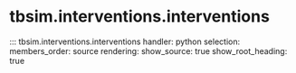 # tbsim.interventions.interventions

::: tbsim.interventions.interventions
    handler: python
    selection:
      members_order: source
    rendering:
      show_source: true
      show_root_heading: true 
